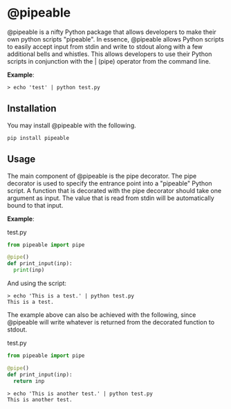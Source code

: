 # @pipeable

@pipeable is a nifty Python package that allows developers to make their own python scripts "pipeable". In essence, @pipeable allows Python scripts to easily accept input from stdin and write to stdout along with a few additional bells and whistles. This allows developers to use their Python scripts in conjunction with the | (pipe) operator from the command line.

__Example__:
```
> echo 'test' | python test.py
```

## Installation

You may install @pipeable with the following.

```
pip install pipeable
```

## Usage

The main component of @pipeable is the pipe decorator. The pipe decorator is used to specify the entrance point into a "pipeable" Python script. A function that is decorated with the pipe decorator should take one argument as input. The value that is read from stdin will be automatically bound to that input.

__Example__:

test.py
```python
from pipeable import pipe

@pipe()
def print_input(inp):
  print(inp)
```

And using the script:

```
> echo 'This is a test.' | python test.py
This is a test.
```

The example above can also be achieved with the following, since @pipeable will write whatever is returned from the decorated function to stdout.

test.py
```python
from pipeable import pipe

@pipe()
def print_input(inp):
  return inp
```

```
> echo 'This is another test.' | python test.py
This is another test.
```
